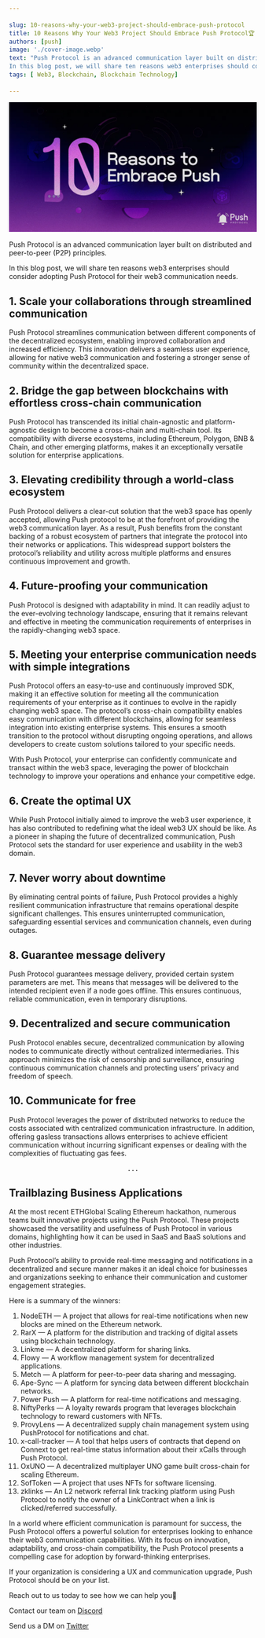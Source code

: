 ```yaml
---

slug: 10-reasons-why-your-web3-project-should-embrace-push-protocol
title: 10 Reasons Why Your Web3 Project Should Embrace Push Protocol🏆
authors: [push]
image: './cover-image.webp'
text: "Push Protocol is an advanced communication layer built on distributed and peer-to-peer (P2P) principles.
In this blog post, we will share ten reasons web3 enterprises should consider adopting Push Protocol for their web3 communication needs."
tags: [ Web3, Blockchain, Blockchain Technology]

---
```


![Cover image of 10 Reasons Why Your Web3 Project Should Embrace Push Protocol🏆](./cover-image.webp)
<!--truncate-->


Push Protocol is an advanced communication layer built on distributed and peer-to-peer (P2P) principles.


In this blog post, we will share ten reasons web3 enterprises should consider adopting Push Protocol for their web3 communication needs.

## 1. Scale your collaborations through streamlined communication

Push Protocol streamlines communication between different components of the decentralized ecosystem, enabling improved collaboration and increased efficiency. This innovation delivers a seamless user experience, allowing for native web3 communication and fostering a stronger sense of community within the decentralized space.

## 2. Bridge the gap between blockchains with effortless cross-chain communication

Push Protocol has transcended its initial chain-agnostic and platform-agnostic design to become a cross-chain and multi-chain tool. Its compatibility with diverse ecosystems, including Ethereum, Polygon, BNB & Chain, and other emerging platforms, makes it an exceptionally versatile solution for enterprise applications.

## 3. Elevating credibility through a world-class ecosystem

Push Protocol delivers a clear-cut solution that the web3 space has openly accepted, allowing Push protocol to be at the forefront of providing the web3 communication layer. As a result, Push benefits from the constant backing of a robust ecosystem of partners that integrate the protocol into their networks or applications. This widespread support bolsters the protocol’s reliability and utility across multiple platforms and ensures continuous improvement and growth.

## 4. Future-proofing your communication

Push Protocol is designed with adaptability in mind. It can readily adjust to the ever-evolving technology landscape, ensuring that it remains relevant and effective in meeting the communication requirements of enterprises in the rapidly-changing web3 space.

## 5. Meeting your enterprise communication needs with simple integrations

Push Protocol offers an easy-to-use and continuously improved SDK, making it an effective solution for meeting all the communication requirements of your enterprise as it continues to evolve in the rapidly changing web3 space. The protocol’s cross-chain compatibility enables easy communication with different blockchains, allowing for seamless integration into existing enterprise systems. This ensures a smooth transition to the protocol without disrupting ongoing operations, and allows developers to create custom solutions tailored to your specific needs.

With Push Protocol, your enterprise can confidently communicate and transact within the web3 space, leveraging the power of blockchain technology to improve your operations and enhance your competitive edge.

## 6. Create the optimal UX

While Push Protocol initially aimed to improve the web3 user experience, it has also contributed to redefining what the ideal web3 UX should be like. As a pioneer in shaping the future of decentralized communication, Push Protocol sets the standard for user experience and usability in the web3 domain.

## 7. Never worry about downtime

By eliminating central points of failure, Push Protocol provides a highly resilient communication infrastructure that remains operational despite significant challenges. This ensures uninterrupted communication, safeguarding essential services and communication channels, even during outages.

## 8. Guarantee message delivery

Push Protocol guarantees message delivery, provided certain system parameters are met. This means that messages will be delivered to the intended recipient even if a node goes offline. This ensures continuous, reliable communication, even in temporary disruptions.

## 9. Decentralized and secure communication

Push Protocol enables secure, decentralized communication by allowing nodes to communicate directly without centralized intermediaries. This approach minimizes the risk of censorship and surveillance, ensuring continuous communication channels and protecting users’ privacy and freedom of speech.

## 10. Communicate for free

Push Protocol leverages the power of distributed networks to reduce the costs associated with centralized communication infrastructure. In addition, offering gasless transactions allows enterprises to achieve efficient communication without incurring significant expenses or dealing with the complexities of fluctuating gas fees.

<center><b>.   .   .</b></center>

## Trailblazing Business Applications

At the most recent ETHGlobal Scaling Ethereum hackathon, numerous teams built innovative projects using the Push Protocol. These projects showcased the versatility and usefulness of Push Protocol in various domains, highlighting how it can be used in SaaS and BaaS solutions and other industries.

Push Protocol’s ability to provide real-time messaging and notifications in a decentralized and secure manner makes it an ideal choice for businesses and organizations seeking to enhance their communication and customer engagement strategies.

Here is a summary of the winners:

1. NodeETH — A project that allows for real-time notifications when new blocks are mined on the Ethereum network.
2. RarX — A platform for the distribution and tracking of digital assets using blockchain technology.
3. Linkme — A decentralized platform for sharing links.
4. Flowy — A workflow management system for decentralized applications.
5. Metch — A platform for peer-to-peer data sharing and messaging.
6. Ape-Sync — A platform for syncing data between different blockchain networks.
7. Power Push — A platform for real-time notifications and messaging.
8. NiftyPerks — A loyalty rewards program that leverages blockchain technology to reward customers with NFTs.
9. ProvyLens — A decentralized supply chain management system using PushProtocol for notifications and chat.
10. x-call-tracker — A tool that helps users of contracts that depend on Connext to get real-time status information about their xCalls through Push Protocol.
11. OxUNO — A decentralized multiplayer UNO game built cross-chain for scaling Ethereum.
12. SofToken — A project that uses NFTs for software licensing.
13. zklinks — An L2 network referral link tracking platform using Push Protocol to notify the owner of a LinkContract when a link is clicked/referred successfully.

In a world where efficient communication is paramount for success, the Push Protocol offers a powerful solution for enterprises looking to enhance their web3 communication capabilities. With its focus on innovation, adaptability, and cross-chain compatibility, the Push Protocol presents a compelling case for adoption by forward-thinking enterprises.

If your organization is considering a UX and communication upgrade, Push Protocol should be on your list.

Reach out to us today to see how we can help you👋

Contact our team on [Discord](https://discord.gg/pushprotocol)

Send us a DM on [Twitter](https://twitter.com/pushprotocol)

